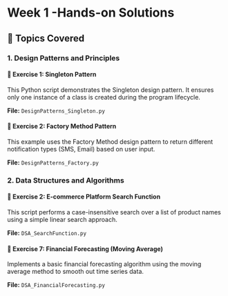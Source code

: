 # Week 1 -Hands-on Solutions

## 📘 Topics Covered

### 1. Design Patterns and Principles

#### 🧪 Exercise 1: Singleton Pattern
This Python script demonstrates the Singleton design pattern. It ensures only one instance of a class is created during the program lifecycle.

**File:** `DesignPatterns_Singleton.py`



#### 🧪 Exercise 2: Factory Method Pattern
This example uses the Factory Method design pattern to return different notification types (SMS, Email) based on user input.

**File:** `DesignPatterns_Factory.py`



### 2. Data Structures and Algorithms

#### 🧪 Exercise 2: E-commerce Platform Search Function
This script performs a case-insensitive search over a list of product names using a simple linear search approach.

**File:** `DSA_SearchFunction.py`



#### 🧪 Exercise 7: Financial Forecasting (Moving Average)
Implements a basic financial forecasting algorithm using the moving average method to smooth out time series data.

**File:** `DSA_FinancialForecasting.py`

